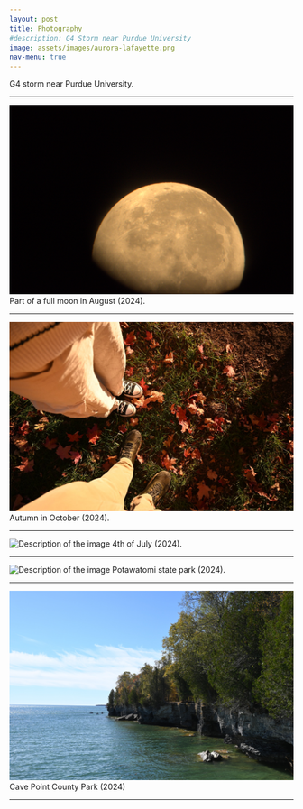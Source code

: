 ```yaml
---
layout: post
title: Photography
#description: G4 Storm near Purdue University
image: assets/images/aurora-lafayette.png 
nav-menu: true
---
```


G4 storm near Purdue University.
<hr />
<img src="assets/images/chandra.png" alt="Description of the image" title=" Optionalimage title">
Part of a full moon in August (2024).

<hr />
<img src="assets/images/fall.jpg" alt="Description of the image" title=" Optionalimage title">
Autumn in October (2024).
<hr />
<img src="assets/images/DSC_0203.JPG" alt="Description of the image" title=" Optionalimage title">
4th of July (2024).
<hr />

<img src="assets/images/DSC_0527.JPG" alt="Description of the image" title=" Optionalimage title">
Potawatomi state park (2024).
<hr />

<img src="assets/images/DSC_0628.JPG" alt="Description of the image" title=" Optionalimage title">
Cave Point County Park (2024)

<hr />





